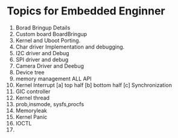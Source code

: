 Topics for Embedded Enginner
====================================================================

01. Borad Bringup Details
02. Custom board BoardBringup
03. Kernel and Uboot Porting.
04. Char driver Implementation and debugging.
05. I2C driver and Debug
06. SPI driver and debug
07. Camera Driver and Deebug
05. Device tree
06. memory management ALL API
07. Kernel Interrupt
    [a] top half
    [b] bottom half
    [c] Synchronization
08. GIC controller
09. Kernel thread
10. prob,insmode, sysfs,procfs
11. Memoryleak
12. Kernel Panic
13. IOCTL
14. 